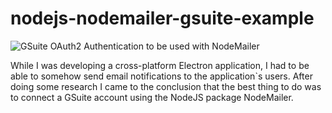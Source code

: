 # nodejs-nodemailer-gsuite-example
![GSuite OAuth2 Authentication to be used with NodeMailer](https://alpibo.com/wp-content/uploads/2020/03/How-to-connect-gmail-minified.png)

While I was developing a cross-platform Electron application, I had to be able to somehow send email notifications to the application`s users. After doing some research I came to the conclusion that the best thing to do was to connect a GSuite account using the NodeJS package NodeMailer.
